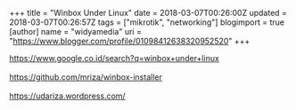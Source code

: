 +++
title = "Winbox Under Linux"
date = 2018-03-07T00:26:00Z
updated = 2018-03-07T00:26:57Z
tags = ["mikrotik", "networking"]
blogimport = true 
[author]
	name = "widyamedia"
	uri = "https://www.blogger.com/profile/01098412638320952520"
+++

https://www.google.co.id/search?q=winbox+under+linux<br /><br />https://github.com/mriza/winbox-installer<br /><br />https://udariza.wordpress.com/
